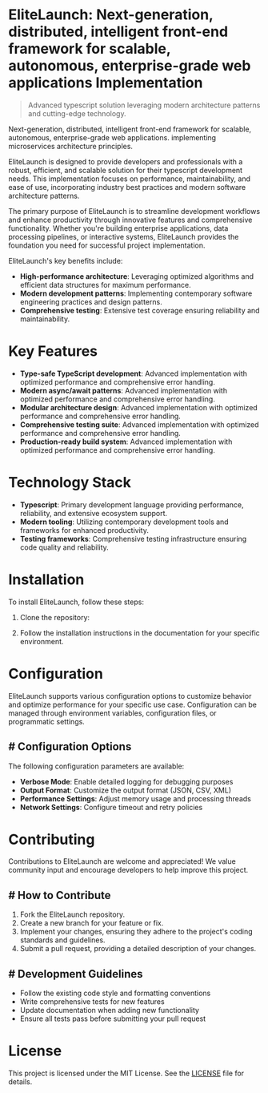 <!-- fallback_EliteLaunch_20250727054110_87071 -->

# EliteLaunch: Next-generation, distributed, intelligent front-end framework for scalable, autonomous, enterprise-grade web applications Implementation
> Advanced typescript solution leveraging modern architecture patterns and cutting-edge technology.

Next-generation, distributed, intelligent front-end framework for scalable, autonomous, enterprise-grade web applications. implementing microservices architecture principles.

EliteLaunch is designed to provide developers and professionals with a robust, efficient, and scalable solution for their typescript development needs. This implementation focuses on performance, maintainability, and ease of use, incorporating industry best practices and modern software architecture patterns.

The primary purpose of EliteLaunch is to streamline development workflows and enhance productivity through innovative features and comprehensive functionality. Whether you're building enterprise applications, data processing pipelines, or interactive systems, EliteLaunch provides the foundation you need for successful project implementation.

EliteLaunch's key benefits include:

* **High-performance architecture**: Leveraging optimized algorithms and efficient data structures for maximum performance.
* **Modern development patterns**: Implementing contemporary software engineering practices and design patterns.
* **Comprehensive testing**: Extensive test coverage ensuring reliability and maintainability.

# Key Features

* **Type-safe TypeScript development**: Advanced implementation with optimized performance and comprehensive error handling.
* **Modern async/await patterns**: Advanced implementation with optimized performance and comprehensive error handling.
* **Modular architecture design**: Advanced implementation with optimized performance and comprehensive error handling.
* **Comprehensive testing suite**: Advanced implementation with optimized performance and comprehensive error handling.
* **Production-ready build system**: Advanced implementation with optimized performance and comprehensive error handling.

# Technology Stack

* **Typescript**: Primary development language providing performance, reliability, and extensive ecosystem support.
* **Modern tooling**: Utilizing contemporary development tools and frameworks for enhanced productivity.
* **Testing frameworks**: Comprehensive testing infrastructure ensuring code quality and reliability.

# Installation

To install EliteLaunch, follow these steps:

1. Clone the repository:


2. Follow the installation instructions in the documentation for your specific environment.

# Configuration

EliteLaunch supports various configuration options to customize behavior and optimize performance for your specific use case. Configuration can be managed through environment variables, configuration files, or programmatic settings.

## # Configuration Options

The following configuration parameters are available:

* **Verbose Mode**: Enable detailed logging for debugging purposes
* **Output Format**: Customize the output format (JSON, CSV, XML)
* **Performance Settings**: Adjust memory usage and processing threads
* **Network Settings**: Configure timeout and retry policies

# Contributing

Contributions to EliteLaunch are welcome and appreciated! We value community input and encourage developers to help improve this project.

## # How to Contribute

1. Fork the EliteLaunch repository.
2. Create a new branch for your feature or fix.
3. Implement your changes, ensuring they adhere to the project's coding standards and guidelines.
4. Submit a pull request, providing a detailed description of your changes.

## # Development Guidelines

* Follow the existing code style and formatting conventions
* Write comprehensive tests for new features
* Update documentation when adding new functionality
* Ensure all tests pass before submitting your pull request

# License

This project is licensed under the MIT License. See the [LICENSE](https://github.com/marcmotta/EliteLaunch/blob/main/LICENSE) file for details.
